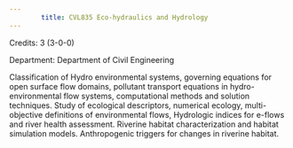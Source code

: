```yaml
---
        title: CVL835 Eco-hydraulics and Hydrology
---
```

Credits: 3 (3-0-0)

Department: Department of Civil Engineering

Classification of Hydro environmental systems, governing equations for open surface flow domains, pollutant transport equations in hydro- environmental flow systems, computational methods and solution techniques. Study of ecological descriptors, numerical ecology, multi- objective definitions of environmental flows, Hydrologic indices for e-flows and river health assessment. Riverine habitat characterization and habitat simulation models. Anthropogenic triggers for changes in riverine habitat.